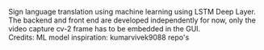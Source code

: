 Sign language translation using machine learning using LSTM Deep Layer. The backend and front end are developed independently for now, only the video capture cv-2 frame has to be embedded in the GUI.  
Credits:
ML model inspiration: kumarvivek9088 repo's
